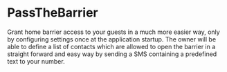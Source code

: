 # PassTheBarrier

Grant home barrier access to your guests in a much more easier way, only by configuring settings once at the application startup. The owner will be able to define a list of contacts which are allowed to open the barrier in a straight forward and easy way by sending a SMS  containing a predefined text to your number.

